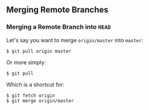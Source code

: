 Merging Remote Branches
-----------------------

### Merging a Remote Branch into `HEAD` ###

Let's say you want to merge `origin/master` into `master`:

~~~ {.shell}
$ git pull origin master
~~~

Or more simply:

~~~ {.shell}
$ git pull
~~~

Which is a shortcut for:

~~~ {.shell}
$ git fetch origin
$ git merge origin/master
~~~
